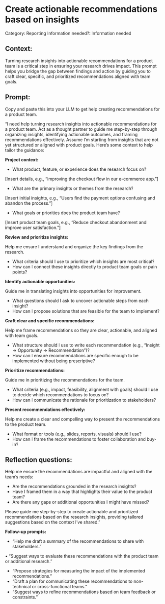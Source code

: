 # Create actionable recommendations based on insights

Category: Reporting
Information needed?: Information needed

## **Context:**

Turning research insights into actionable recommendations for a product team is a critical step in ensuring your research drives impact. This prompt helps you bridge the gap between findings and action by guiding you to craft clear, specific, and prioritized recommendations aligned with team goals.

## **Prompt:**

Copy and paste this into your LLM to get help creating recommendations for a product team.

“I need help turning research insights into actionable recommendations for a product team. Act as a thought partner to guide me step-by-step through organizing insights, identifying actionable outcomes, and framing recommendations effectively. Assume I’m starting from insights that are not yet structured or aligned with product goals. Here’s some context to help tailor the guidance:

**Project context:**

- What product, feature, or experience does the research focus on?

[Insert details, e.g., “Improving the checkout flow in our e-commerce app.”]

- What are the primary insights or themes from the research?

[Insert initial insights, e.g., “Users find the payment options confusing and abandon the process.”]

- What goals or priorities does the product team have?

[Insert product team goals, e.g., “Reduce checkout abandonment and improve user satisfaction.”]

**Review and prioritize insights:**

Help me ensure I understand and organize the key findings from the research.

- What criteria should I use to prioritize which insights are most critical?
- How can I connect these insights directly to product team goals or pain points?

**Identify actionable opportunities:**

Guide me in translating insights into opportunities for improvement.

- What questions should I ask to uncover actionable steps from each insight?
- How can I propose solutions that are feasible for the team to implement?

**Craft clear and specific recommendations:**

Help me frame recommendations so they are clear, actionable, and aligned with team goals.

- What structure should I use to write each recommendation (e.g., “Insight → Opportunity → Recommendation”)?
- How can I ensure recommendations are specific enough to be implemented without being prescriptive?

**Prioritize recommendations:**

Guide me in prioritizing the recommendations for the team.

- What criteria (e.g., impact, feasibility, alignment with goals) should I use to decide which recommendations to focus on?
- How can I communicate the rationale for prioritization to stakeholders?

**Present recommendations effectively:**

Help me create a clear and compelling way to present the recommendations to the product team.

- What format or tools (e.g., slides, reports, visuals) should I use?
- How can I frame the recommendations to foster collaboration and buy-in?

## **Reflection questions:**

Help me ensure the recommendations are impactful and aligned with the team’s needs:

- Are the recommendations grounded in the research insights?
- Have I framed them in a way that highlights their value to the product team?
- Are there any gaps or additional opportunities I might have missed?

Please guide me step-by-step to create actionable and prioritized recommendations based on the research insights, providing tailored suggestions based on the context I’ve shared.”

**Follow-up prompts:**

- “Help me draft a summary of the recommendations to share with stakeholders.”

•	“Suggest ways to evaluate these recommendations with the product team or additional research.”

- “Propose strategies for measuring the impact of the implemented recommendations.”
- “Draft a plan for communicating these recommendations to non-technical or cross-functional teams.”
- “Suggest ways to refine recommendations based on team feedback or constraints.”